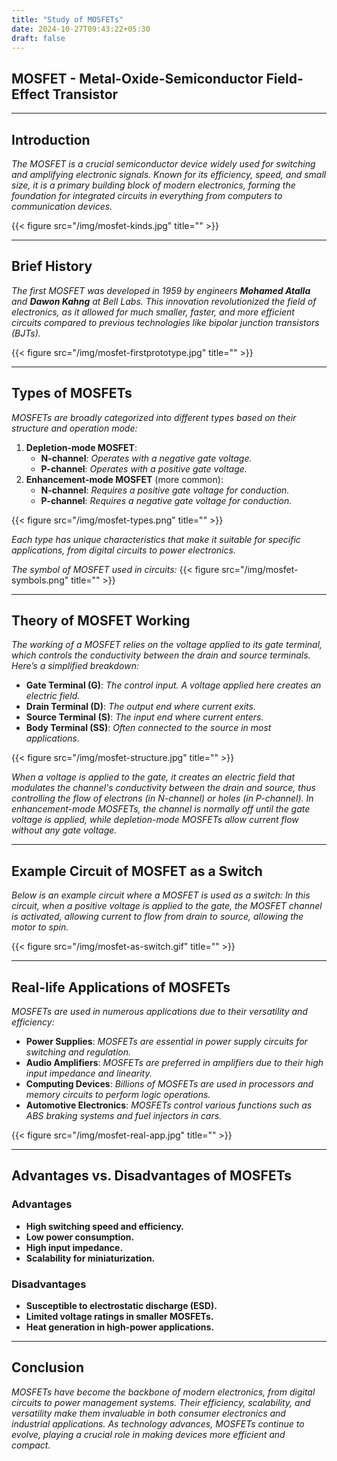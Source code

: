 ```yaml
---
title: "Study of MOSFETs"
date: 2024-10-27T09:43:22+05:30
draft: false
---
```


## MOSFET - Metal-Oxide-Semiconductor Field-Effect Transistor

---

## Introduction
*The MOSFET is a crucial semiconductor device widely used for switching and amplifying electronic signals. Known for its efficiency, speed, and small size, it is a primary building block of modern electronics, forming the foundation for integrated circuits in everything from computers to communication devices.*

{{< figure src="/img/mosfet-kinds.jpg" title="" >}}


---

## Brief History
*The first MOSFET was developed in 1959 by engineers **Mohamed Atalla** and **Dawon Kahng** at Bell Labs. This innovation revolutionized the field of electronics, as it allowed for much smaller, faster, and more efficient circuits compared to previous technologies like bipolar junction transistors (BJTs).*

{{< figure src="/img/mosfet-firstprototype.jpg" title="" >}}


---

## Types of MOSFETs
*MOSFETs are broadly categorized into different types based on their structure and operation mode:*

1. **Depletion-mode MOSFET**:
   - **N-channel**: *Operates with a negative gate voltage.*
   - **P-channel**: *Operates with a positive gate voltage.*
2. **Enhancement-mode MOSFET** (more common):
   - **N-channel**: *Requires a positive gate voltage for conduction.*
   - **P-channel**: *Requires a negative gate voltage for conduction.*


{{< figure src="/img/mosfet-types.png" title="" >}}


*Each type has unique characteristics that make it suitable for specific applications, from digital circuits to power electronics.*

*The symbol of MOSFET used in circuits:*
{{< figure src="/img/mosfet-symbols.png" title="" >}}

---

## Theory of MOSFET Working
*The working of a MOSFET relies on the voltage applied to its gate terminal, which controls the conductivity between the drain and source terminals. Here’s a simplified breakdown:*

- **Gate Terminal (G)**: *The control input. A voltage applied here creates an electric field.*
- **Drain Terminal (D)**: *The output end where current exits.*
- **Source Terminal (S)**: *The input end where current enters.*
- **Body Terminal (SS)**: *Often connected to the source in most applications.*

{{< figure src="/img/mosfet-structure.jpg" title="" >}}


*When a voltage is applied to the gate, it creates an electric field that modulates the channel's conductivity between the drain and source, thus controlling the flow of electrons (in N-channel) or holes (in P-channel). In enhancement-mode MOSFETs, the channel is normally off until the gate voltage is applied, while depletion-mode MOSFETs allow current flow without any gate voltage.*

---

## Example Circuit of MOSFET as a Switch
*Below is an example circuit where a MOSFET is used as a switch:*
*In this circuit, when a positive voltage is applied to the gate, the MOSFET channel is activated, allowing current to flow from drain to source, allowing the motor to spin.*

{{< figure src="/img/mosfet-as-switch.gif" title="" >}}

---

## Real-life Applications of MOSFETs
*MOSFETs are used in numerous applications due to their versatility and efficiency:*

- **Power Supplies**: *MOSFETs are essential in power supply circuits for switching and regulation.*
- **Audio Amplifiers**: *MOSFETs are preferred in amplifiers due to their high input impedance and linearity.*
- **Computing Devices**: *Billions of MOSFETs are used in processors and memory circuits to perform logic operations.*
- **Automotive Electronics**: *MOSFETs control various functions such as ABS braking systems and fuel injectors in cars.*

{{< figure src="/img/mosfet-real-app.jpg" title="" >}}

--- 

## Advantages vs. Disadvantages of MOSFETs

### Advantages
- **High switching speed and efficiency.**
- **Low power consumption.**
- **High input impedance.**
- **Scalability for miniaturization.**

### Disadvantages
- **Susceptible to electrostatic discharge (ESD).**
- **Limited voltage ratings in smaller MOSFETs.**
- **Heat generation in high-power applications.**

---

## Conclusion
*MOSFETs have become the backbone of modern electronics, from digital circuits to power management systems. Their efficiency, scalability, and versatility make them invaluable in both consumer electronics and industrial applications. As technology advances, MOSFETs continue to evolve, playing a crucial role in making devices more efficient and compact.*
